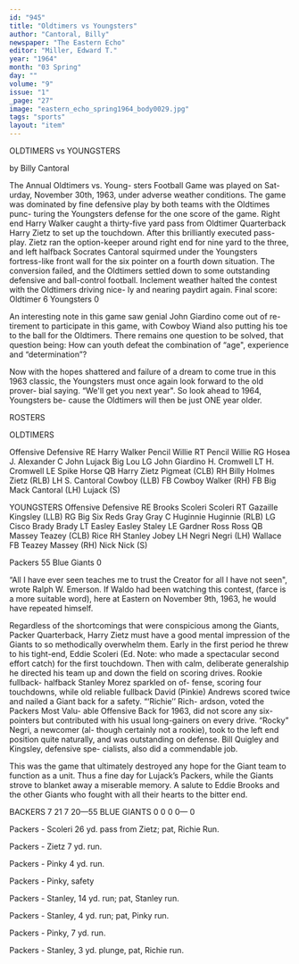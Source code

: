 ```yaml
---
id: "945"
title: "Oldtimers vs Youngsters"
author: "Cantoral, Billy"
newspaper: "The Eastern Echo"
editor: "Miller, Edward T."
year: "1964"
month: "03 Spring"
day: ""
volume: "9"
issue: "1"
_page: "27"
image: "eastern_echo_spring1964_body0029.jpg"
tags: "sports"
layout: "item"
---
```

OLDTIMERS vs YOUNGSTERS

by Billy Cantoral

The Annual Oldtimers vs. Young-
sters Football Game was played on Sat-
urday, November 30th, 1963, under
adverse weather conditions. The game
was dominated by fine defensive play
by both teams with the Oldtimes punc-
turing the Youngsters defense for the
one score of the game. Right end Harry
Walker caught a thirty-five yard pass
from Oldtimer Quarterback Harry
Zietz to set up the touchdown. After
this brilliantly executed pass-play. Zietz
ran the option-keeper around right end
for nine yard to the three, and left
halfback Socrates Cantoral squirmed
under the Youngsters fortress-like front
wall for the six pointer on a fourth
down situation. The conversion failed,
and the Oldtimers settled down to some
outstanding defensive and ball-control
football. Inclement weather halted the
contest with the Oldtimers driving nice-
ly and nearing paydirt again. Final
score: Oldtimer 6  Youngsters 0

An interesting note in this game saw
genial John Giardino come out of re-
tirement to participate in this game,
with Cowboy Wiand also putting his
toe to the ball for the Oldtimers. There
remains one question to be solved, that
question being: How can youth defeat
the combination of “age", experience
and “determination”?

Now with the hopes shattered and
failure of a dream to come true in this
1963 classic, the Youngsters must once
again look forward to the old prover-
bial saying. “We'll get you next year".
So look ahead to 1964, Youngsters be-
cause the Oldtimers will then be just
ONE year older.

ROSTERS

OLDTIMERS

Offensive                Defensive
RE Harry Walker          Pencil Willie
RT Pencil Willie
RG Hosea                  J. Alexander
C John Lujack                  Big Lou
LG John Giardino           H. Cromwell
LT H. Cromwell
LE Spike                         Horse
QB Harry Zietz           Pigmeat (CLB)
RH Billy Holmes            Zietz (RLB)
LH S. Cantoral            Cowboy (LLB)
FB Cowboy                  Walker (RH)
FB Big Mack              Cantoral (LH)
                            Lujack (S)


YOUNGSTERS
  Offensive         Defensive
RE Brooks                Scoleri
   Scoleri
RT Gazaille       Kingsley (LLB)
RG Big Six             Reds Gray
   Gray
C Huginnie        Huginnie (RLB)
LG Cisco                   Brady
   Brady
LT Easley                 Easley
   Staley
LE Gardner
   Ross                     Ross
QB Massey           Teazey (CLB)
   Rice
RH Stanley
   Jobey
LH Negri              Negri (LH)
   Wallace
FB Teazey            Massey (RH)
   Nick                 Nick (S)

Packers 55       Blue Giants 0

“All I have ever seen teaches me to
trust the Creator for all I have not
seen", wrote Ralph W. Emerson. If
Waldo had been watching this contest,
(farce is a more suitable word), here
at Eastern on November 9th, 1963, he
would have repeated himself.

Regardless of the shortcomings that
were conspicious among the Giants,
Packer Quarterback, Harry Zietz must
have a good mental impression of the
Giants to so methodically overwhelm
them. Early in the first period he threw
to his tight-end, Eddie Scoleri (Ed.
Note: who made a spectacular second
effort catch) for the first touchdown.
Then with calm, deliberate generalship
he directed his team up and down the
field on scoring drives. Rookie fullback-
halfback Stanley Morez sparkled on of-
fense, scoring four touchdowns, while
old reliable fullback David (Pinkie)
Andrews scored twice and nailed a
Giant back for a safety. “‘Richie’’ Rich-
ardson, voted the Packers Most Valu-
able Offensive Back for 1963, did not
score any six-pointers but contributed
with his usual long-gainers on every
drive. “Rocky” Negri, a newcomer (al-
though certainly not a rookie), took to
the left end position quite naturally,
and was outstanding on defense. Bill
Quigley and Kingsley, defensive spe-
cialists, also did a commendable job.

This was the game that ultimately
destroyed any hope for the Giant team
to function as a unit. Thus a fine day
for Lujack’s Packers, while the Giants
strove to blanket away a miserable
memory. A salute to Eddie Brooks and
the other Giants who fought with all
their hearts to the bitter end.

BACKERS        7  21  7   20—55
BLUE GIANTS    0  0   0    0— 0

Packers - Scoleri 26 yd. pass from
Zietz; pat, Richie Run.

Packers - Zietz 7 yd. run.

Packers - Pinky 4 yd. run.

Packers - Pinky, safety

Packers - Stanley, 14 yd. run; pat,
Stanley run.

Packers - Stanley, 4 yd. run; pat, Pinky
run.

Packers - Pinky, 7 yd. run.

Packers - Stanley, 3 yd. plunge, pat,
Richie run.
